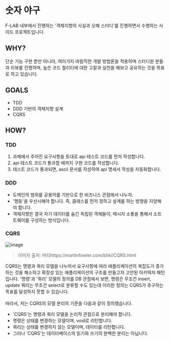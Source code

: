 # 숫자 야구
F-LAB 내부에서 진행하는 '객체지향의 사실과 오해 스터디'를 진행하면서 수행하는 사이드 프로젝트입니다.
## WHY?
단순 기능 구현 뿐만 아니라, 여러가지 바람직한 개발 방법론을 적용하며 스터디원 분들과 리뷰를 진행하며, 높은 코드 퀄리티에 대한 고찰과 실천을 해보고 공유하는 것을 목표로 하고 있습니다.
## GOALS
- TDD
- DDD 기반의 객체지향 설계
- CQRS

## HOW?
### TDD
1. 과제에서 주어진 요구사항을 토대로 api 테스트 코드를 먼저 작성합니다.
2. api 테스트 코드가 통과할 때까지 구현 코드를 작성합니다.
3. 테스트 코드가 통과되면, ascii 문서를 작성하여 api 명세서 작성을 자동화합니다.
### DDD
- 도메인의 범위를 공용어를 기반으로 한 비즈니스 관점에서 나누자.
- '행동'을 우선시해야 합니다. 즉, 클래스를 먼저 정하고 설계를 하는 방향을 지양해야 합니다.
- 객체지향은 결국 자기 데이터를 숨긴 독립된 객체들이, 메시지 소통을 통해서 소프트웨어를 구성하는 방식입니다.
### CQRS
![image](https://github.com/wanniDev/TIL_collection/assets/81374655/57156e90-16b3-4dae-b601-6f449b7f2b75)
> 이미지 출처: 마티https://martinfowler.com/bliki/CQRS.html

CQRS는 명령과 쿼리 모델을 나누어서 요구사항에 따라 애플리케이션의 복잡도가 증가하는 것을 해소하고 확장성 있는 애플리케이션의 구조를 만들고자 고안된 아키텍처 패턴입니다.
'명령'과 '쿼리' 모델의 정의를 DB 관점에서 보면, 명령은 무조건 insert, update 쿼리는 무조건 select로 분류할 수도 있는데 이러한 정의는 CQRS가 추구하는 목표를
달성하지 못할 수 있습니다.
</br>
</br>
따라서, 저는 CQRS의 모델 분리의 기준을 다음과 같이 정의했습니다.
- 'CQRS'는 명령과 쿼리 모델을 논리적 관점으로 분리해야 합니다.
- 명령은 상태를 변경하는 모델이며, void로 리턴합니다.
- 쿼리는 상태를 변경하지 않는 모델이며, 데이터를 리턴합니다.
- 그러나 'CQRS'는 데이터베이스의 읽기와 쓰기의 완벽한 분리는 아닙니다.
